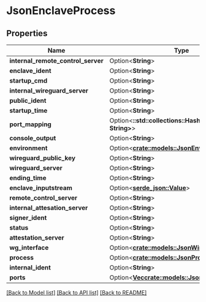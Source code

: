 # JsonEnclaveProcess

## Properties

Name | Type | Description | Notes
------------ | ------------- | ------------- | -------------
**internal_remote_control_server** | Option<**String**> |  | [optional]
**enclave_ident** | Option<**String**> |  | [optional]
**startup_cmd** | Option<**String**> |  | [optional]
**internal_wireguard_server** | Option<**String**> |  | [optional]
**public_ident** | Option<**String**> |  | [optional]
**startup_time** | Option<**String**> |  | [optional]
**port_mapping** | Option<**::std::collections::HashMap<String, String>**> |  | [optional]
**console_output** | Option<**String**> |  | [optional]
**environment** | Option<[**crate::models::JsonEnvironment**](json_Environment.md)> |  | [optional]
**wireguard_public_key** | Option<**String**> |  | [optional]
**wireguard_server** | Option<**String**> |  | [optional]
**ending_time** | Option<**String**> |  | [optional]
**enclave_inputstream** | Option<[**serde_json::Value**](.md)> |  | [optional]
**remote_control_server** | Option<**String**> |  | [optional]
**internal_attesation_server** | Option<**String**> |  | [optional]
**signer_ident** | Option<**String**> |  | [optional]
**status** | Option<**String**> |  | [optional]
**attestation_server** | Option<**String**> |  | [optional]
**wg_interface** | Option<[**crate::models::JsonWireguardInterface**](json_WireguardInterface.md)> |  | [optional]
**process** | Option<[**crate::models::JsonProcess**](json_Process.md)> |  | [optional]
**internal_ident** | Option<**String**> |  | [optional]
**ports** | Option<[**Vec<crate::models::JsonEnclavePort>**](json_EnclavePort.md)> |  | [optional]

[[Back to Model list]](../README.md#documentation-for-models) [[Back to API list]](../README.md#documentation-for-api-endpoints) [[Back to README]](../README.md)


